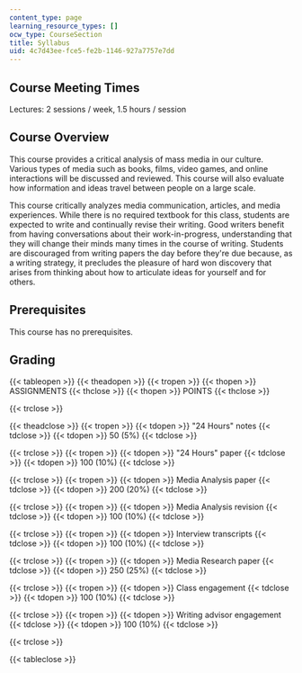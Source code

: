 ```yaml
---
content_type: page
learning_resource_types: []
ocw_type: CourseSection
title: Syllabus
uid: 4c7d43ee-fce5-fe2b-1146-927a7757e7dd
---
```


Course Meeting Times
--------------------

Lectures: 2 sessions / week, 1.5 hours / session

Course Overview
---------------

This course provides a critical analysis of mass media in our culture. Various types of media such as books, films, video games, and online interactions will be discussed and reviewed. This course will also evaluate how information and ideas travel between people on a large scale.

This course critically analyzes media communication, articles, and media experiences. While there is no required textbook for this class, students are expected to write and continually revise their writing. Good writers benefit from having conversations about their work-in-progress, understanding that they will change their minds many times in the course of writing. Students are discouraged from writing papers the day before they're due because, as a writing strategy, it precludes the pleasure of hard won discovery that arises from thinking about how to articulate ideas for yourself and for others.

Prerequisites
-------------

This course has no prerequisites.

Grading
-------

{{< tableopen >}}
{{< theadopen >}}
{{< tropen >}}
{{< thopen >}}
ASSIGNMENTS
{{< thclose >}}
{{< thopen >}}
POINTS
{{< thclose >}}

{{< trclose >}}

{{< theadclose >}}
{{< tropen >}}
{{< tdopen >}}
"24 Hours" notes
{{< tdclose >}}
{{< tdopen >}}
50 (5%)
{{< tdclose >}}

{{< trclose >}}
{{< tropen >}}
{{< tdopen >}}
"24 Hours" paper
{{< tdclose >}}
{{< tdopen >}}
100 (10%)
{{< tdclose >}}

{{< trclose >}}
{{< tropen >}}
{{< tdopen >}}
Media Analysis paper
{{< tdclose >}}
{{< tdopen >}}
200 (20%)
{{< tdclose >}}

{{< trclose >}}
{{< tropen >}}
{{< tdopen >}}
Media Analysis revision
{{< tdclose >}}
{{< tdopen >}}
100 (10%)
{{< tdclose >}}

{{< trclose >}}
{{< tropen >}}
{{< tdopen >}}
Interview transcripts
{{< tdclose >}}
{{< tdopen >}}
100 (10%)
{{< tdclose >}}

{{< trclose >}}
{{< tropen >}}
{{< tdopen >}}
Media Research paper
{{< tdclose >}}
{{< tdopen >}}
250 (25%)
{{< tdclose >}}

{{< trclose >}}
{{< tropen >}}
{{< tdopen >}}
Class engagement
{{< tdclose >}}
{{< tdopen >}}
100 (10%)
{{< tdclose >}}

{{< trclose >}}
{{< tropen >}}
{{< tdopen >}}
Writing advisor engagement
{{< tdclose >}}
{{< tdopen >}}
100 (10%)
{{< tdclose >}}

{{< trclose >}}

{{< tableclose >}}